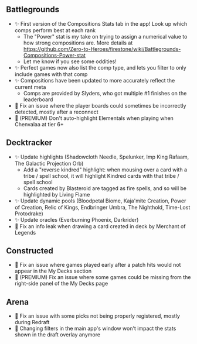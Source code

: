 ## Battlegrounds

-   ✨ First version of the Compositions Stats tab in the app! Look up which comps perform best at each rank
    -   The "Power" stat is my take on trying to assign a numerical value to how strong compositions are. More details at https://github.com/Zero-to-Heroes/firestone/wiki/Battlegrounds-Compositions-Power-stat
    -   Let me know if you see some oddities!
-   ✨ Perfect games now also list the comp type, and lets you filter to only include games with that comp
-   ✨ Compositions have been updated to more accurately reflect the current meta
    -   Comps are provided by Slyders, who got multiple #1 finishes on the leaderboard
-   🐞 Fix an issue where the player boards could sometimes be incorrectly detected, mostly after a reconnect
-   🐞 (PREMIUM) Don't auto-highlight Elementals when playing when Chenvalaa at tier 6+

## Decktracker

-   ✨ Update highlights (Shadowcloth Needle, Spelunker, Imp King Rafaam, The Galactic Projection Orb)
    -   Add a "reverse kindred" highlight: when mousing over a card with a tribe / spell school, it will highlight Kindred cards with that tribe / spell school
    -   Cards created by Blasteroid are tagged as fire spells, and so will be highlighted by Living Flame
-   ✨ Update dynamic pools (Bloodpetal Biome, Kaja'mite Creation, Power of Creation, Relic of Kings, Endbringer Umbra, The Nighthold, Time-Lost Protodrake)
-   ✨ Update oracles (Everburning Phoenix, Darkrider)
-   🐞 Fix an info leak when drawing a card created in deck by Merchant of Legends

## Constructed

-   🐞 Fix an issue where games played early after a patch hits would not appear in the My Decks section
-   🐞 (PREMIUM) Fix an issue where some games could be missing from the right-side panel of the My Decks page

## Arena

-   🐞 Fix an issue with some picks not being properly registered, mostly during Redraft
-   🐞 Changing filters in the main app's window won't impact the stats shown in the draft overlay anymore
